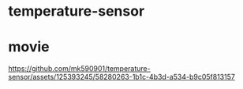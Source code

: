 # temperature-sensor



# movie


https://github.com/mk590901/temperature-sensor/assets/125393245/58280263-1b1c-4b3d-a534-b9c05f813157

